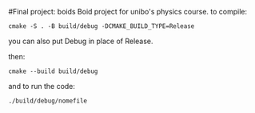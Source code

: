 #Final project: boids
Boid project for unibo's physics course. 
to compile:
```
cmake -S . -B build/debug -DCMAKE_BUILD_TYPE=Release
```
you can also put Debug in place of Release.

then:

```
cmake --build build/debug
```
and to run the code:
```
./build/debug/nomefile
```
